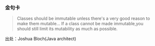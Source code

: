 ### 金句卡
>  Classes should be immutable unless there's a very good reason to make them mutable... If a class cannot be made immutable,you should still limit its mutability as much as possible.

出处：Joshua Bloch(Java architect)